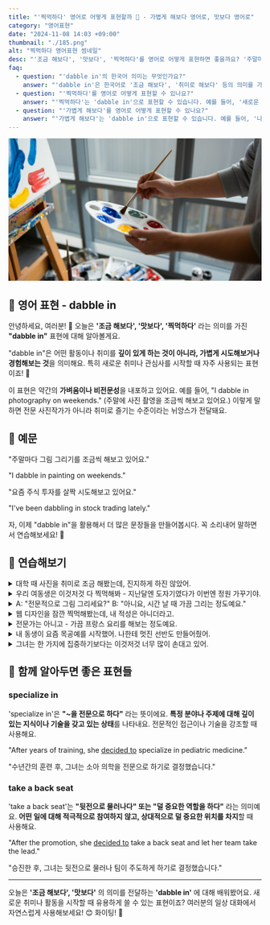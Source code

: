 ```yaml
---
title: "'찍먹하다' 영어로 어떻게 표현할까 🎨 - 가볍게 해보다 영어로, 맛보다 영어로"
category: "영어표현"
date: "2024-11-08 14:03 +09:00"
thumbnail: "./185.png"
alt: "찍먹하다 영어표현 썸네일"
desc: "'조금 해보다', '맛보다', '찍먹하다'를 영어로 어떻게 표현하면 좋을까요? '주말마다 그림 그리기를 조금씩 해보고 있어요.', '요즘 주식 투자를 살짝 시도해보고 있어요.' 등을 영어로 표현하는 법을 배워봅시다. 다양한 예문을 통해서 연습하고 본인의 표현으로 만들어 보세요."
faq:
  - question: "'dabble in'의 한국어 의미는 무엇인가요?"
    answer: "'dabble in'은 한국어로 '조금 해보다', '취미로 해보다' 등의 의미를 가집니다."
  - question: "'찍먹하다'를 영어로 어떻게 표현할 수 있나요?"
    answer: "'찍먹하다'는 'dabble in'으로 표현할 수 있습니다. 예를 들어, '새로운 취미를 찍먹해보고 있어'는 'I'm dabbling in a new hobby'로 표현할 수 있습니다."
  - question: "'가볍게 해보다'를 영어로 어떻게 표현할 수 있나요?"
    answer: "'가볍게 해보다'는 'dabble in'으로 표현할 수 있습니다. 예를 들어, '나는 요즘 기타를 가볍게 배워보고 있어'는 'I'm dabbling in guitar these days'로 표현할 수 있습니다."
---
```


![팔레트, 그림을 그리고 있는 손](./185-1.jpeg)

## 🌟 영어 표현 - dabble in

안녕하세요, 여러분! 👋 오늘은 **'조금 해보다', '맛보다', '찍먹하다'** 라는 의미를 가진 **"dabble in"** 표현에 대해 알아볼게요.

"dabble in"은 어떤 활동이나 취미를 **깊이 있게 하는 것이 아니라, 가볍게 시도해보거나 경험해보는 것**을 의미해요. 특히 새로운 취미나 관심사를 시작할 때 자주 사용되는 표현이죠! 🎨

이 표현은 약간의 **가벼움이나 비전문성**을 내포하고 있어요. 예를 들어, "I dabble in photography on weekends." (주말에 사진 촬영을 조금씩 해보고 있어요.) 이렇게 말하면 전문 사진작가가 아니라 취미로 즐기는 수준이라는 뉘앙스가 전달돼요.

<ins class="adsbygoogle"
     style="display:block"
     data-ad-client="ca-pub-1465612013356152"
     data-ad-slot="2106896038"
     data-ad-format="auto"
     data-full-width-responsive="true"></ins>

<script>
     (adsbygoogle = window.adsbygoogle || []).push({});
</script>

## 📖 예문

"주말마다 그림 그리기를 조금씩 해보고 있어요."

"I dabble in painting on weekends."

"요즘 주식 투자를 살짝 시도해보고 있어요."

"I've been dabbling in stock trading lately."

자, 이제 "dabble in"을 활용해서 더 많은 문장들을 만들어봅시다. 꼭 소리내어 말하면서 연습해보세요! 🎯

## 💬 연습해보기

<details>
<summary>대학 때 사진을 취미로 조금 해봤는데, 진지하게 하진 않았어.</summary>
<span>I used to dabble in photography during college, but I never took it seriously.</span>
</details>

<details>
<summary>우리 여동생은 이것저것 다 찍먹해봐 - 지난달엔 도자기였다가 이번엔 정원 가꾸기야.</summary>
<span>My sister dabbles in everything - pottery last month, gardening this month.</span>
</details>

<details>
<summary>A: "전문적으로 그림 그리세요?" B: "아니요, 시간 날 때 가끔 그리는 정도예요."</summary>
<span>A: "Are you a professional painter?" B: "No, I just dabble in it when I have time."</span>
</details>

<details>
<summary>웹 디자인을 잠깐 찍먹해봤는데, 내 적성은 아니더라고.</summary>
<span>I dabbled in web design for a bit, but it wasn't really for me.</span>
</details>

<details>
<summary>전문가는 아니고 - 가끔 프랑스 요리를 해보는 정도예요.</summary>
<span>I'm no expert - I just dabble in French cooking occasionally.</span>
</details>

<details>
<summary>내 동생이 요즘 목공예를 시작했어. 나한테 멋진 선반도 만들어줬어.</summary>
<span>My brother's been dabbling in woodworking lately. He made me a beautiful shelf.</span>
</details>

<details>
<summary>그녀는 한 가지에 집중하기보다는 이것저것 너무 많이 손대고 있어.</summary>
<span>She's dabbling in too many things <a href="/blog/in-english/169.instead-of/">instead of</a> focusing on one path.</span>
</details>

## 🤝 함께 알아두면 좋은 표현들

### specialize in

'specialize in'은 **"~을 전문으로 하다"** 라는 뜻이에요. **특정 분야나 주제에 대해 깊이 있는 지식이나 기술을 갖고 있는 상태**를 나타내요. 전문적인 접근이나 기술을 강조할 때 사용해요.

"After years of training, she [decided to](/blog/in-english/062.decide-to/) specialize in pediatric medicine."

"수년간의 훈련 후, 그녀는 소아 의학을 전문으로 하기로 결정했습니다."

### take a back seat

'take a back seat'는 **"뒷전으로 물러나다" 또는 "덜 중요한 역할을 하다"** 라는 의미예요. **어떤 일에 대해 적극적으로 참여하지 않고, 상대적으로 덜 중요한 위치를 차지**할 때 사용해요.

"After the promotion, she [decided to](/blog/in-english/062.decide-to/) take a back seat and let her team take the lead."

"승진한 후, 그녀는 뒷전으로 물러나 팀이 주도하게 하기로 결정했습니다."

---

오늘은 **'조금 해보다', '맛보다'** 의 의미를 전달하는 **'dabble in'** 에 대해 배워봤어요. 새로운 취미나 활동을 시작할 때 유용하게 쓸 수 있는 표현이죠? 여러분의 일상 대화에서 자연스럽게 사용해보세요! 😊 화이팅! 💪
